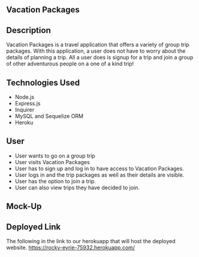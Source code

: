 
## Vacation Packages

## Description
Vacation Packages is a travel application that offers a variety of group trip packages. With this application, a user does not have to worry about the details of planning a trip. All a user does is signup for a trip and join a group of other adventurous people on a one of a kind trip!

## Technologies Used
* Node.js 
* Express.js
* Inquirer
* MySQL and Sequelize ORM
* Heroku

## User
* User wants to go on a group trip
* User visits Vacation Packages
* User has to sign up and log in to have access to Vacation Packages.
* User logs in and the trip packages as well as their details are visible.
* User has the option to join a trip.
* User can also view trips they have decided to join.

## Mock-Up

## Deployed Link
The following in the link to our herokuapp that will host the deployed website.
https://rocky-eyrie-75932.herokuapp.com/